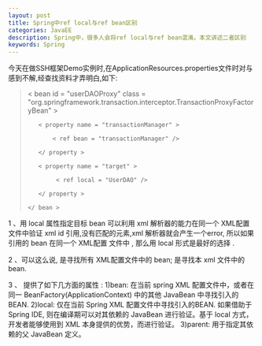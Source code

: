 ```yaml
---
layout: post
title: Spring中ref local与ref bean区别 
categories: JavaEE
description: Spring中，很多人会将ref local与ref bean混淆。本文讲述二者区别
keywords: Spring
---
```




今天在做SSH框架Demo实例时,在ApplicationResources.properties文件时对<ref bean>与<ref local>感到不解,经查找资料才弄明白,如下:

>   < bean id = "userDAOProxy" class = "org.springframework.transaction.interceptor.TransactionProxyFactoryBean" >
> 
>        < property name = "transactionManager" >
> 
>            < ref bean = "transactionManager" />
> 
>        </ property >
> 
>        < property name = "target" >
> 
>             < ref local = "UserDAO" />
> 
>        </ property >
> 
>     </ bean >
> 

1 、用 local 属性指定目标 bean 可以利用 xml 解析器的能力在同一个 XML配置文件中验证 xml id 引用,没有匹配的元素,xml 解析器就会产生一个error, 所以如果引用的 bean 在同一个 XML配置 文件中 , 那么用 local 形式是最好的选择 .


2 、可以这么说,<ref bean> 是寻找所有 XML配置文件中的 bean; <ref local> 是寻找本 xml 文件中的 bean. 

3 、<ref> 提供了如下几方面的属性 :
1)bean: 在当前 spring XML 配置文件中，或者在同一 BeanFactory(ApplicationContext) 中的其他 JavaBean 中寻找引入的BEAN.
2)local: 仅在当前 Spring XML 配置文件中寻找引入的BEAN. 
如果借助于 Spring IDE, 则在编译期可以对其依赖的 JavaBean 进行验证。基于 local 方式，开发者能够使用到 XML 本身提供的优势，而进行验证。 
3)parent: 用于指定其依赖的父 JavaBean 定义。

